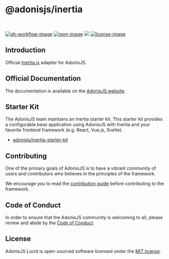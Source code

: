 # @adonisjs/inertia

<br />

[![gh-workflow-image]][gh-workflow-url] [![npm-image]][npm-url] ![][typescript-image] [![license-image]][license-url]

## Introduction
Official [Inertia.js](https://inertiajs.com/) adapter for AdonisJS.

## Official Documentation
The documentation is available on the [AdonisJS website](https://docs.adonisjs.com/guides/views-and-templates/inertia).

## Starter Kit
The AdonisJS team maintains an Inertia starter kit. This starter kit provides a configurable base application using AdonisJS with Inertia and your favorite frontend framework (e.g. React, Vue.js, Svelte).

- [adonisjs/inertia-starter-kit](https://github.com/adonisjs/inertia-starter-kit)

## Contributing
One of the primary goals of AdonisJS is to have a vibrant community of users and contributors who believes in the principles of the framework.

We encourage you to read the [contribution guide](https://github.com/adonisjs/.github/blob/main/docs/CONTRIBUTING.md) before contributing to the framework.

## Code of Conduct
In order to ensure that the AdonisJS community is welcoming to all, please review and abide by the [Code of Conduct](https://github.com/adonisjs/.github/blob/main/docs/CODE_OF_CONDUCT.md).

## License
AdonisJS Lucid is open-sourced software licensed under the [MIT license](LICENSE.md).

[gh-workflow-image]: https://img.shields.io/github/actions/workflow/status/adonisjs/inertia/checks.yml?style=for-the-badge
[gh-workflow-url]: https://github.com/adonisjs/inertia/actions/workflows/checks.yml "Github action"

[npm-image]: https://img.shields.io/npm/v/@adonisjs/inertia/latest.svg?style=for-the-badge&logo=npm
[npm-url]: https://www.npmjs.com/package/@adonisjs/inertia/v/latest "npm"

[typescript-image]: https://img.shields.io/badge/Typescript-294E80.svg?style=for-the-badge&logo=typescript

[license-url]: LICENSE.md
[license-image]: https://img.shields.io/github/license/adonisjs/inertia?style=for-the-badge
